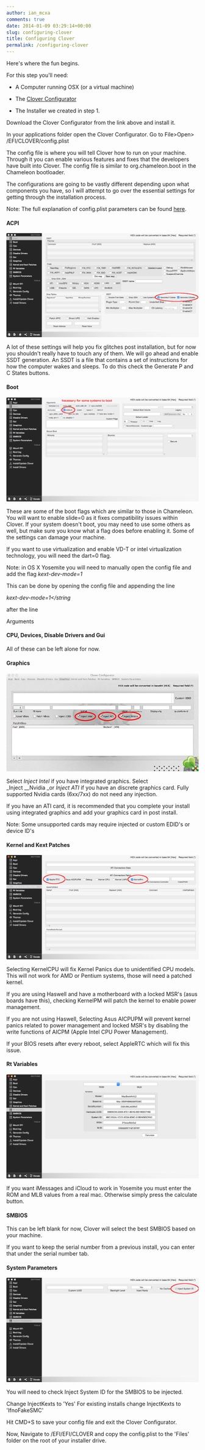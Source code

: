 ```yaml
---
author: ian_mcxa
comments: true
date: 2014-01-09 03:29:14+00:00
slug: configuring-clover
title: Configuring Clover
permalink: /configuring-clover
---
```


Here's where the fun begins.

For this step you'll need:



	
  * A Computer running OSX (or a virtual machine)

	
  * The [Clover Configurator](http://www.hackintoshosx.com/files/file/49-clover-configurator/)

	
  * The Installer we created in step 1.


Download the Clover Configurator from the link above and install it.

In your applications folder open the Clover Configurator. Go to File>Open> /EFI/CLOVER/config.plist

The config file is where you will tell Clover how to run on your machine. Through it you can enable various features and fixes that the developers have built into Clover. The config file is similar to org.chameleon.boot in the Chameleon bootloader.

The configurations are going to be vastly different depending upon what components you have, so I will attempt to go over the essential settings for getting through the installation process.

Note: The full explanation of config.plist parameters can be found [here](http://clover-wiki.zetam.org/pages/Configuration/).


#### **ACPI**


![ACPI_installation](/images/installation/acpi.png)

A lot of these settings will help you fix glitches post installation, but for now you shouldn't really have to touch any of them. We will go ahead and enable SSDT generation. An SSDT is a file that contains a set of instructions for how the computer wakes and sleeps. To do this check the Generate P and C States buttons.


#### **Boot**


![Boot_installation](/images/installation/boot.png)

These are some of the boot flags which are similar to those in Chameleon. You will want to enable slide=0 as it fixes compatibility issues within Clover. If your system doesn't boot, you may need to use some others as well, but make sure you know what a flag does before enabling it. Some of the settings can damage your machine.

If you want to use virtualization and enable VD-T or intel virtualization technology, you will need the dart=0 flag.

Note: in OS X Yosemite you will need to manually open the config file and add the flag _kext-dev-mode=1_

This can be done by opening the config file and appending the line

_<string>kext-dev-mode=1</string_

after the line

<key>Arguments</key>


#### **CPU, Devices, Disable Drivers and Gui**


All of these can be left alone for now.


#### **Graphics**


![Graphics_Installation](/images/installation/graphics_installation.jpg)

Select _Inject Intel_ if you have integrated graphics. Select _Inject __Nvidia _or _Inject ATI_ if you have an discrete graphics card. Fully supported Nvidia cards (6xx/7xx) do not need any injection.

If you have an ATI card, it is recommended that you complete your install using integrated graphics and add your graphics card in post install.

Note: Some unsupported cards may require injected or custom EDID's or device ID's


#### **Kernel and Kext** **Patches**


![Kernel and Kext Patches_Instllation](/images/installation/kernel.png)

Selecting KernelCPU will fix Kernel Panics due to unidentified CPU models. This will not work for AMD or Pentium systems, those will need a patched kernel.

If you are using Haswell and have a motherboard with a locked MSR's (asus boards have this), checking KernelPM will patch the kernel to enable power management.

If you are not using Haswell, Selecting Asus AICPUPM will prevent kernel panics related to power management and locked MSR's by disabling the write functions of AICPM (Apple Intel CPU Power Management).

If your BIOS resets after every reboot, select AppleRTC which will fix this issue.


#### Rt Variables


![Rt Variable_Installation](/images/installation/rt-vars.png)

If you want iMessages and iCloud to work in Yosemite you must enter the ROM and MLB values from a real mac. Otherwise simply press the calculate button.

#### **SMBIOS**


This can be left blank for now, Clover will select the best SMBIOS based on your machine.

If you want to keep the serial number from a previous install, you can enter that under the serial number tab.


#### **System Parameters**


![System Parameters_Installation](/images/installation/sysparams.png)

You will need to check Inject System ID for the SMBIOS to be injected.

Change InjectKexts to 'Yes' For existing installs change InjectKexts to 'IfnoFakeSMC'

Hit CMD+S to save your config file and exit the Clover Configurator.

Now, Navigate to /EFI/EFI/CLOVER and copy the config.plist to the 'Files' folder on the root of your installer drive.

